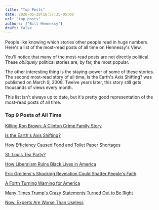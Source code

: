 ```yaml
---
title: "Top Posts"
date: 2020-05-28T16:57:35-05:00
url: "top-posts"
authors: ["Bill Hennessy"]
draft: false
---
```


People like knowing which stories other people read in huge numbers. Here's a list of the most-read posts of all time on Hennessy's View. 

You'll notice that many of the most-read posts are not directly political. These *obliquely* political stories are, by far, the most popular. 

The other interesting thing is the staying-power of some of these stories. The second most-read story of all time, Is the Earth's Axis Shifting? was published on March 9, 2008. Twelve years later, this story still gets thousands of views every month. 

This list isn't always up to date, but it's pretty good representation of the most-read posts of all time. 

### Top 9 Posts of All Time

[Killing Ron Brown: A Clinton Crime Family Story](https://hennessysview.com/2016/10/02/killing-ron-brown/)

[Is the Earth's Axis Shifting?](https://hennessysview.com/2008/03/09/is-earths-axis-shifting/)

[How Efficiency Caused Food and Toilet Paper Shortages](https://hennessysview.com/how-efficiency-caused-food-shortages/)

[St. Louis Tea Party?](https://hennessysview.com/2009/02/22/st-louis-tea-party/)

[How Liberalism Ruins Black Lives in America](https://hennessysview.com/2016/08/17/how-liberalism-ruins-black-lives-in-america/)

[Eric Greitens's Shocking Revelation Could Shatter People's Faith](https://hennessysview.com/2015/07/14/eric-greitens-shocking-revelation-could-shatter-peoples-faith/)

 
[A Forth Turning Warning for America](https://hennessysview.com/post/2019/a-fourth-turning-warning-for-america/)

[Many Times Trump's Crazy Statements Turned Out to Be Right](https://hennessysview.com/2017/03/07/many-times-trumps-crazy-statements-turned-out-to-be-right/)

[Now, Experts Are Worse Than Useless](https://hennessysview.com/post/2018/how-experts-make-life-worse/)


